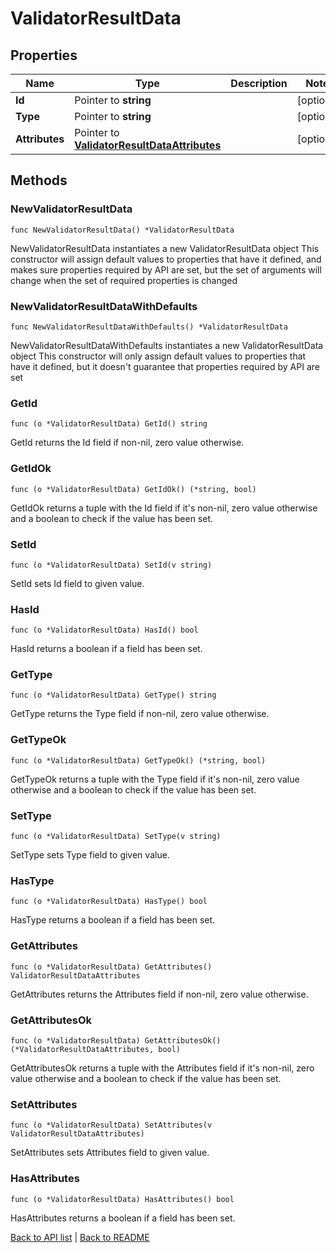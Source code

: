 # ValidatorResultData

## Properties

Name | Type | Description | Notes
------------ | ------------- | ------------- | -------------
**Id** | Pointer to **string** |  | [optional] 
**Type** | Pointer to **string** |  | [optional] 
**Attributes** | Pointer to [**ValidatorResultDataAttributes**](ValidatorResultDataAttributes.md) |  | [optional] 

## Methods

### NewValidatorResultData

`func NewValidatorResultData() *ValidatorResultData`

NewValidatorResultData instantiates a new ValidatorResultData object
This constructor will assign default values to properties that have it defined,
and makes sure properties required by API are set, but the set of arguments
will change when the set of required properties is changed

### NewValidatorResultDataWithDefaults

`func NewValidatorResultDataWithDefaults() *ValidatorResultData`

NewValidatorResultDataWithDefaults instantiates a new ValidatorResultData object
This constructor will only assign default values to properties that have it defined,
but it doesn't guarantee that properties required by API are set

### GetId

`func (o *ValidatorResultData) GetId() string`

GetId returns the Id field if non-nil, zero value otherwise.

### GetIdOk

`func (o *ValidatorResultData) GetIdOk() (*string, bool)`

GetIdOk returns a tuple with the Id field if it's non-nil, zero value otherwise
and a boolean to check if the value has been set.

### SetId

`func (o *ValidatorResultData) SetId(v string)`

SetId sets Id field to given value.

### HasId

`func (o *ValidatorResultData) HasId() bool`

HasId returns a boolean if a field has been set.

### GetType

`func (o *ValidatorResultData) GetType() string`

GetType returns the Type field if non-nil, zero value otherwise.

### GetTypeOk

`func (o *ValidatorResultData) GetTypeOk() (*string, bool)`

GetTypeOk returns a tuple with the Type field if it's non-nil, zero value otherwise
and a boolean to check if the value has been set.

### SetType

`func (o *ValidatorResultData) SetType(v string)`

SetType sets Type field to given value.

### HasType

`func (o *ValidatorResultData) HasType() bool`

HasType returns a boolean if a field has been set.

### GetAttributes

`func (o *ValidatorResultData) GetAttributes() ValidatorResultDataAttributes`

GetAttributes returns the Attributes field if non-nil, zero value otherwise.

### GetAttributesOk

`func (o *ValidatorResultData) GetAttributesOk() (*ValidatorResultDataAttributes, bool)`

GetAttributesOk returns a tuple with the Attributes field if it's non-nil, zero value otherwise
and a boolean to check if the value has been set.

### SetAttributes

`func (o *ValidatorResultData) SetAttributes(v ValidatorResultDataAttributes)`

SetAttributes sets Attributes field to given value.

### HasAttributes

`func (o *ValidatorResultData) HasAttributes() bool`

HasAttributes returns a boolean if a field has been set.


[Back to API list](../README.md#documentation-for-api-endpoints) | [Back to README](../README.md)


